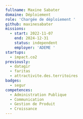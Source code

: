 ```yaml
---
fullname: Maxine Sabater
domaine: Déploiement
role: 'Chargée de déploiement '
github: maxinesabater
missions:
  - start: 2022-11-07
    end: 2024-12-31
    status: independent
    employer: 'ADEME '
startups:
  - impact.co2
previously:
  - datagir
  - faritas
  - attractivite.des.territoires
badges:
  - segur
competences:
  - Administration Publique
  - Communication
  - Gestion de Produit
  - Croissance
---
```

